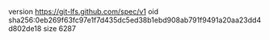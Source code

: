 version https://git-lfs.github.com/spec/v1
oid sha256:0eb269f63fc97e1f7d435dc5ed38b1ebd908ab791f9491a20aa23dd4d802de18
size 6287
